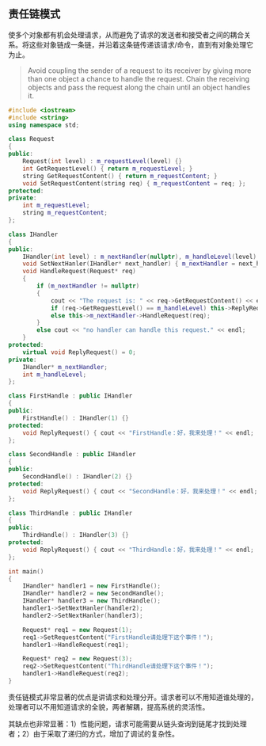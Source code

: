 ##  责任链模式

使多个对象都有机会处理请求，从而避免了请求的发送者和接受者之间的耦合关系。将这些对象链成一条链，并沿着这条链传递该请求/命令，直到有对象处理它为止。

> Avoid coupling the sender of a request to its receiver by giving more than one object a chance to handle the request. Chain the receiving objects and pass the request along the chain until an object handles it.



```C++
#include <iostream>
#include <string>
using namespace std;

class Request
{
public:
	Request(int level) : m_requestLevel(level) {}
	int GetRequestLevel() { return m_requestLevel; }
	string GetRequestContent() { return m_requestContent; }
	void SetRequestContent(string req) { m_requestContent = req; };
protected:
private:
	int m_requestLevel;
	string m_requestContent;
};

class IHandler
{
public:
	IHandler(int level) : m_nextHandler(nullptr), m_handleLevel(level) {};
	void SetNextHanler(IHandler* next_handler) { m_nextHandler = next_handler; }
	void HandleRequest(Request* req)
	{
		if (m_nextHandler != nullptr)
		{
			cout << "The request is: " << req->GetRequestContent() << endl;
			if (req->GetRequestLevel() == m_handleLevel) this->ReplyRequest();
			else this->m_nextHandler->HandleRequest(req);
		} 
		else cout << "no handler can handle this request." << endl;
	}
protected:
	virtual void ReplyRequest() = 0;
private:
	IHandler* m_nextHandler;
	int m_handleLevel;
};

class FirstHandle : public IHandler
{
public:
	FirstHandle() : IHandler(1) {}
protected:
	void ReplyRequest() { cout << "FirstHandle：好，我来处理！" << endl; }
};

class SecondHandle : public IHandler
{
public:
	SecondHandle() : IHandler(2) {}
protected:
	void ReplyRequest() { cout << "SecondHandle：好，我来处理！" << endl; }
};

class ThirdHandle : public IHandler
{
public:
	ThirdHandle() : IHandler(3) {}
protected:
	void ReplyRequest() { cout << "ThirdHandle：好，我来处理！" << endl; }
};

int main()
{
	IHandler* handler1 = new FirstHandle();
	IHandler* handler2 = new SecondHandle();
	IHandler* handler3 = new ThirdHandle();
	handler1->SetNextHanler(handler2);
	handler2->SetNextHanler(handler3);

	Request* req1 = new Request(1);
	req1->SetRequestContent("FirstHandle请处理下这个事件！");
	handler1->HandleRequest(req1);

	Request* req2 = new Request(3);
	req2->SetRequestContent("ThirdHandle请处理下这个事件！");
	handler1->HandleRequest(req2);
}
```

责任链模式非常显著的优点是讲请求和处理分开。请求者可以不用知道谁处理的，处理者可以不用知道请求的全貌，两者解耦，提高系统的灵活性。

其缺点也非常显著：1）性能问题，请求可能需要从链头查询到链尾才找到处理者；2）由于采取了递归的方式，增加了调试的复杂性。